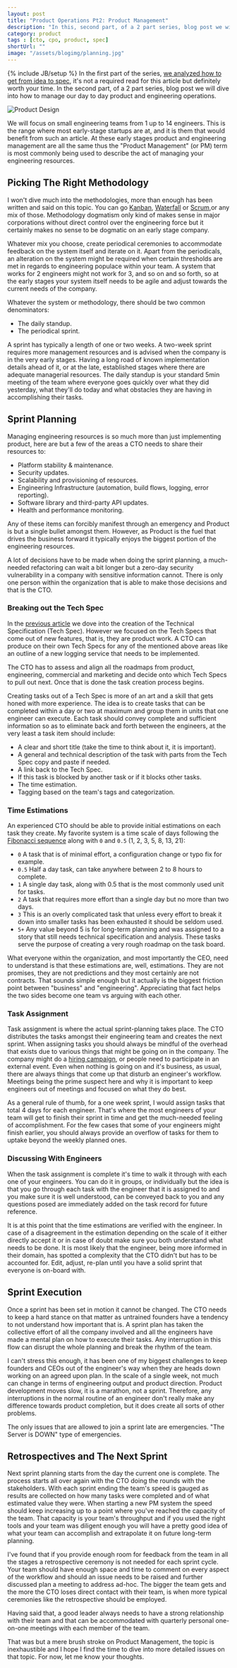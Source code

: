 ```yaml
---
layout: post
title: "Product Operations Pt2: Product Management"
description: "In this, second part, of a 2 part series, blog post we will dive into how to manage our day to day product and engineering operations, is essence breaking down what Product Management is."
category: product
tags : [cto, cpo, product, spec]
shortUrl: ""
image: "/assets/blogimg/planning.jpg"
---
```


{% include JB/setup %}
In the first part of the series, [we analyzed how to get from idea to spec][blog.product1], it's not a required read for this article but definitely worth your time. In the second part, of a 2 part series, blog post we will dive into how to manage our day to day product and engineering operations.

![Product Design][img.product]

We will focus on small engineering teams from 1 up to 14 engineers. This is the range where most early-stage startups are at, and it is them that would benefit from such an article. At these early stages product and engineering management are all the same thus the "Product Management" (or PM) term is most commonly being used to describe the act of managing your engineering resources.

## Picking The Right Methodology

I won't dive much into the methodologies, more than enough has been written and said on this topic. You can go [Kanban](https://en.wikipedia.org/wiki/Kanban_development), [Waterfall](https://en.wikipedia.org/wiki/Waterfall_model) or [Scrum](https://en.wikipedia.org/wiki/Scrum_software_development),or any mix of those. Methodology dogmatism only kind of makes sense in major corporations without direct control over the engineering force but it certainly makes no sense to be dogmatic on an early stage company.

Whatever mix you choose, create periodical ceremonies to accommodate feedback on the system itself and iterate on it. Apart from the periodicals, an alteration on the system might be required when certain thresholds are met in regards to engineering populace within your team. A system that works for 2 engineers might not work for 3, and so on and so forth, so at the early stages your system itself needs to be agile and adjust towards the current needs of the company.

Whatever the system or methodology, there should be two common denominators:

* The daily standup.
* The periodical sprint.

A sprint has typically a length of one or two weeks. A two-week sprint requires more management resources and is advised when the company is in the very early stages. Having a long road of known implementation details ahead of it, or at the late, established stages where there are adequate managerial resources. The daily standup is your standard 5min meeting of the team where everyone goes quickly over what they did yesterday, what they'll do today and what obstacles they are having in accomplishing their tasks.

## Sprint Planning

Managing engineering resources is so much more than just implementing product, here are but a few of the areas a CTO needs to share their resources to:

* Platform stability & maintenance.
* Security updates.
* Scalability and provisioning of resources.
* Engineering Infrastructure (automation, build flows, logging, error reporting).
* Software library and third-party API updates.
* Health and performance monitoring.

Any of these items can forcibly manifest through an emergency and Product is but a single bullet amongst them. However, as Product is the fuel that drives the business forward it typically enjoys the biggest portion of the engineering resources.

A lot of decisions have to be made when doing the sprint planning, a much-needed refactoring can wait a bit longer but a zero-day security vulnerability in a company with sensitive information cannot. There is only one person within the organization that is able to make those decisions and that is the CTO.

### Breaking out the Tech Spec

In the [previous article][blog.product1] we dove into the creation of the Technical Specification (Tech Spec). However we focused on the Tech Specs that come out of new features, that is, they are product work. A CTO can produce on their own Tech Specs for any of the mentioned above areas like an outline of a new logging service that needs to be implemented.

The CTO has to assess and align all the roadmaps from product, engineering, commercial and marketing and decide onto which Tech Specs to pull out next. Once that is done the task creation process begins.

Creating tasks out of a Tech Spec is more of an art and a skill that gets honed with more experience. The idea is to create tasks that can be completed within a day or two at maximum and group them in units that one engineer can execute. Each task should convey complete and sufficient information so as to eliminate back and forth between the engineers, at the very least a task item should include:

* A clear and short title (take the time to think about it, it is important).
* A general and technical description of the task with parts from the Tech Spec copy and paste if needed.
* A link back to the Tech Spec.
* If this task is blocked by another task or if it blocks other tasks.
* The time estimation.
* Tagging based on the team's tags and categorization.

### Time Estimations

An experienced CTO should be able to provide initial estimations on each task they create. My favorite system is a time scale of days following the [Fibonacci sequence](https://en.wikipedia.org/wiki/Fibonacci_number) along with `0` and `0.5` (1, 2, 3, 5, 8, 13, 21):

* `0` A task that is of minimal effort, a configuration change or typo fix for example.
* `0.5` Half a day task, can take anywhere between 2 to 8 hours to complete.
* `1` A single day task, along with 0.5 that is the most commonly used unit for tasks.
* `2` A task that requires more effort than a single day but no more than two days.
* `3` This is an overly complicated task that unless every effort to break it down into smaller tasks has been exhausted it should be seldom used.
* `5+` Any value beyond 5 is for long-term planning and was assigned to a story that still needs technical specification and analysis. These tasks serve the purpose of creating a very rough roadmap on the task board.

What everyone within the organization, and most importantly the CEO, need to understand is that these estimations are, well, estimations. They are not promises, they are not predictions and they most certainly are not contracts. That sounds simple enough but it actually is the biggest friction point between "business" and "engineering". Appreciating that fact helps the two sides become one team vs arguing with each other.

### Task Assignment

Task assignment is where the actual sprint-planning takes place. The CTO distributes the tasks amongst their engineering team and creates the next sprint. When assigning tasks you should always be mindful of the overhead that exists due to various things that might be going on in the company. The company might do a [hiring campaign](/hiring/hiring-senior-engineers), or people need to participate in an external event. Even when nothing is going on and it's business, as usual, there are always things that come up that disturb an engineer's workflow. Meetings being the prime suspect here and why it is important to keep engineers out of meetings and focused on what they do best.

As a general rule of thumb, for a one week sprint, I would assign tasks that total 4 days for each engineer. That's where the most engineers of your team will get to finish their sprint in time and get the much-needed feeling of accomplishment. For the few cases that some of your engineers might finish earlier, you should always provide an overflow of tasks for them to uptake beyond the weekly planned ones.

### Discussing With Engineers

When the task assignment is complete it's time to walk it through with each one of your engineers. You can do it in groups, or individually but the idea is that you go through each task with the engineer that it is assigned to and you make sure it is well understood, can be conveyed back to you and any questions posed are immediately added on the task record for future reference.

It is at this point that the time estimations are verified with the engineer. In case of a disagreement in the estimation depending on the scale of it either directly accept it or in case of doubt make sure you both understand what needs to be done. It is most likely that the engineer, being more informed in their domain, has spotted a complexity that the CTO didn't but has to be accounted for. Edit, adjust, re-plan until you have a solid sprint that everyone is on-board with.

## Sprint Execution

Once a sprint has been set in motion it cannot be changed. The CTO needs to keep a hard stance on that matter as untrained founders have a tendency to not understand how important that is. A sprint plan has taken the collective effort of all the company involved and all the engineers have made a mental plan on how to execute their tasks. Any interruption in this flow can disrupt the whole planning and break the rhythm of the team.

I can't stress this enough, it has been one of my biggest challenges to keep founders and CEOs out of the engineer's way when they are heads down working on an agreed upon plan. In the scale of a single week, not much can change in terms of engineering output and product direction. Product development moves slow, it is a marathon, not a sprint. Therefore, any interruptions in the normal routine of an engineer don't really make any difference towards product completion, but it does create all sorts of other problems.

The only issues that are allowed to join a sprint late are emergencies. "The Server is DOWN" type of emergencies.

## Retrospectives and The Next Sprint

Next sprint planning starts from the day the current one is complete. The process starts all over again with the CTO doing the rounds with the stakeholders. With each sprint ending the team's speed is gauged as results are collected on how many tasks were completed and of what estimated value they were. When starting a new PM system the speed should keep increasing up to a point where you've reached the capacity of the team. That capacity is your team's throughput and if you used the right tools and your team was diligent enough you will have a pretty good idea of what your team can accomplish and extrapolate it on future long-term planning.

I've found that if you provide enough room for feedback from the team in all the stages a retrospective ceremony is not needed for each sprint cycle. Your team should have enough space and time to comment on every aspect of the workflow and should an issue needs to be raised and further discussed plan a meeting to address ad-hoc. The bigger the team gets and the more the CTO loses direct contact with their team, is when more typical ceremonies like the retrospective should be employed.

Having said that, a good leader always needs to have a strong relationship with their team and that can be accommodated with quarterly personal one-on-one meetings with each member of the team.

That was but a mere brush stroke on Product Management, the topic is inexhaustible and I hope I find the time to dive into more detailed issues on that topic. For now, let me know your thoughts.

[img.product]:  /assets/blogimg/planning.jpg  "Product Management"
[blog.product1]: /product/product-operations-pt1-from-idea-to-spec "Product Operations Pt1: From Idea To Spec"
